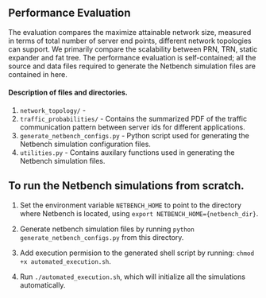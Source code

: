 ## Performance Evaluation
The evaluation compares the maximize attainable network size, measured in terms of total number of server end points, different network topologies can support. 
We primarily compare the scalability between PRN, TRN, static expander and fat tree. The performance evaluation is self-contained; all the source and data files required to generate the Netbench simulation files are contained in here.

#### Description of files and directories.
1) `network_topology/` - 
2) `traffic_probabilities/` - Contains the summarized PDF of the traffic communication pattern between server ids for different applications.
3) `generate_netbench_configs.py` - Python script used for generating the Netbench simulation configuration files.
4) `utilities.py` - Contains auxilary functions used in generating the Netbench simulation files.

## To run the Netbench simulations from scratch.

1) Set the environment variable `NETBENCH_HOME` to point to the directory where Netbench is located, using `export NETBENCH_HOME={netbench_dir}`.

2) Generate netbench simulation files by running `python generate_netbench_configs.py` from this directory.

3) Add execution permision to the generated shell script by running: `chmod +x automated_execution.sh`.

4) Run `./automated_execution.sh`, which will initialize all the simulations automatically.
